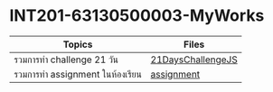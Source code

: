 # INT201-63130500003-MyWorks

| Topics                        | Files                                  |
| ----------------------------- | -------------------------------------- |
| รวมการทำ challenge 21 วัน      | [21DaysChallengeJS](https://github.com/winnerkypt/INT201-63130500003-MyWorks/tree/main/21DayChallengeJS)   |
| รวมการทำ assignment ในห้องเรียน | [assignment](https://github.com/winnerkypt/INT201-63130500003-MyWorks/tree/main/assignment)

